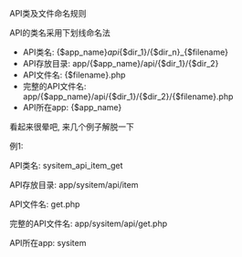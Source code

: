 API类及文件命名规则

API的类名采用下划线命名法

- API类名: {$app_name}_api_{$dir_1}/{$dir_n}_{$filename}
- API存放目录: app/{$app_name}/api/{$dir_1}/{$dir_2} 
- API文件名: {$filename}.php
- 完整的API文件名: app/{$app_name}/api/{$dir_1}/{$dir_2}/{$filename}.php
- API所在app: {$app_name}

看起来很晕吧, 来几个例子解脱一下

例1:

API类名: sysitem_api_item_get

API存放目录: app/sysitem/api/item

API文件名: get.php

完整的API文件名: app/sysitem/api/get.php

API所在app: sysitem
